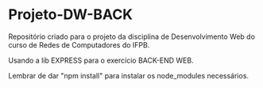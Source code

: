 # Projeto-DW-BACK
Repositório criado para o projeto da disciplina de Desenvolvimento Web do curso de Redes de Computadores do IFPB.

Usando a lib EXPRESS para o exercício BACK-END WEB.

Lembrar de dar "npm install" para instalar os node_modules necessários.
